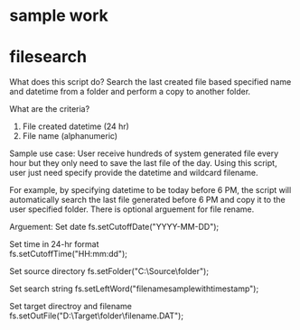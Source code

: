 # sample work
# filesearch

What does this script do?
Search the last created file based specified name and datetime from a folder and perform a copy to another folder.

What are the criteria?
1. File created datetime (24 hr)
2. File name (alphanumeric)

Sample use case:
User receive hundreds of system generated file every hour but they only need to save the last file of the day.
Using this script, user just need specify provide the datetime and wildcard filename.

For example, by specifying datetime to be today before 6 PM, the script will automatically search the last file generated before 6 PM and copy it to the user specified folder.
There is optional arguement for file rename.


Arguement:
Set date
fs.setCutoffDate("YYYY-MM-DD");  
	    
Set time in 24-hr format    
fs.setCutoffTime("HH:mm:dd");    
        
Set source directory
fs.setFolder("C:\\Source\\folder");

Set search string
fs.setLeftWord("filenamesamplewithtimestamp"); 
        
Set target directroy and filename
fs.setOutFile("D:\\Target\\folder\\filename.DAT"); 
